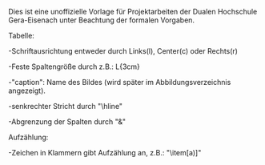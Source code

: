 Dies ist eine unoffizielle Vorlage für Projektarbeiten der Dualen Hochschule Gera-Eisenach unter Beachtung der formalen Vorgaben.

Tabelle:

-Schriftausrichtung entweder durch Links(l), Center(c) oder Rechts(r)

-Feste Spaltengröße durch z.B.: L{3cm}

-"caption": Name des Bildes (wird später im Abbildungsverzeichnis angezeigt).

-senkrechter Stricht durch "\hline"

-Abgrenzung der Spalten durch "&"

Aufzählung:

-Zeichen in Klammern gibt Aufzählung an, z.B.: "\item[a)]"
